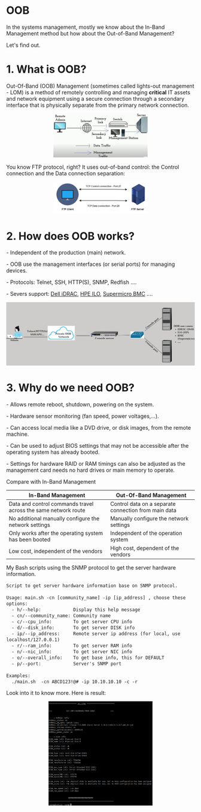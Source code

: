 # OOB

In the systems management, mostly we know about the In-Band Management method but how about the Out-of-Band Management?

Let's find out.

# 1. What is OOB?
Out-Of-Band (OOB) Management (sometimes called lights-out management - LOM)  is a method of remotely controlling and managing **critical** IT assets and network equipment using a secure connection through a secondary interface that is physically separate from the primary network connection.


<p align="center">
  <img src="images/OOB.jpg" width="50%"/>
</p>


You know FTP protocol, right? It uses out-of-band control: the Control connection and the Data connection separation:

<p align="center">
  <img src="images/FTP.jpg" width="50%" />
</p>


# 2. How does OOB works?

\- Independent of the production (main) network.

\- OOB use the management interfaces (or serial ports) for managing devices.

\- Protocols: Telnet, SSH, HTTP(S), SNMP, Redfish ....

\- Severs support: [Dell iDRAC](https://www.dell.com/support/kbdoc/en-us/000179517/dell-poweredge-how-to-configure-the-idrac-system-management-options-on-servers#idracmenu), [HPE ILO](https://www.hpe.com/us/en/servers/integrated-lights-out-ilo.html), [Supermicro BMC](https://www.supermicro.com/en/solutions/management-software/bmc-resources) ....

<img src="images/OOB_works.jpg"  />

# 3. Why do we need OOB?

\- Allows remote reboot, shutdown, powering on the system.

\- Hardware sensor monitoring (fan speed, power voltages,...).

\- Can access local media like a DVD drive, or disk images, from the remote machine.

\- Can be used to adjust BIOS settings that may not be accessible after the operating system has already booted.

\- Settings for hardware RAID or RAM timings can also be adjusted as the management card needs no hard drives or main memory to operate.

Compare with In-Band Management

In-Band Management | Out-Of-Band Management
--- | --- |
Data and control commands travel across the same network route | Control data on a separate connection from main data
No additional manually configure the network settings | Manually configure the network settings
Only works after the operating system has been booted | Independent of the operation system
Low cost, independent of the vendors | High cost, dependent of the vendors

My Bash scripts using the SNMP protocol to get the server hardware information. 
```
Script to get server hardware information base on SNMP protocol.

Usage: main.sh -cn [community_name] -ip [ip_address] , choose these options:
  - h/--help:            Display this help message
  - cn/--community_name: Community name 
  - c/--cpu_info:        To get server CPU info
  - d/--disk_info:       To get server DISK info
  - ip/--ip_address:     Remote server ip address (for local, use localhost/127.0.0.1)
  - r/--ram_info:        To get server RAM info
  - n/--nic_info:        To get server NIC info
  - o/--overall_info:    To get base info, this for DEFAULT
  - p/--port:            Server's SNMP port 
  
Examples:
  ./main.sh  -cn ABCD123!@# -ip 10.10.10.10 -c -r
```

Look into it to know more. Here is result:


<p align="center">
  <img src="images/result.jpg" width="55%"  />
</p>

